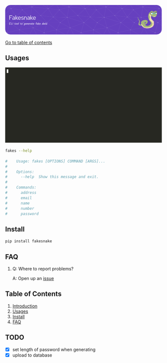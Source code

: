 ![FakeSnake_Logo](assets/banner.png)

[Go to table of contents](#table-of-contents)

## Usages

![fakesnake_demo_gif](assets/fakesnake_demo.gif)

```bash
fakes --help

#    Usage: fakes [OPTIONS] COMMAND [ARGS]...
#
#    Options:
#      --help  Show this message and exit.
#
#    Commands:
#      address
#      email
#      name
#      number
#      password
```

## Install

```bash
pip install fakesnake
```

## FAQ

1.  Q: Where to report problems?

    A: Open up an [issue](https://github.com/Vin-Cento/fakesnake/issues/new)

## Table of Contents

1. [Introduction](#introduction)
2. [Usages](#usages)
3. [Install](#install)
4. [FAQ](#faq)

## TODO

- [x] set length of password when generating
- [x] upload to database
